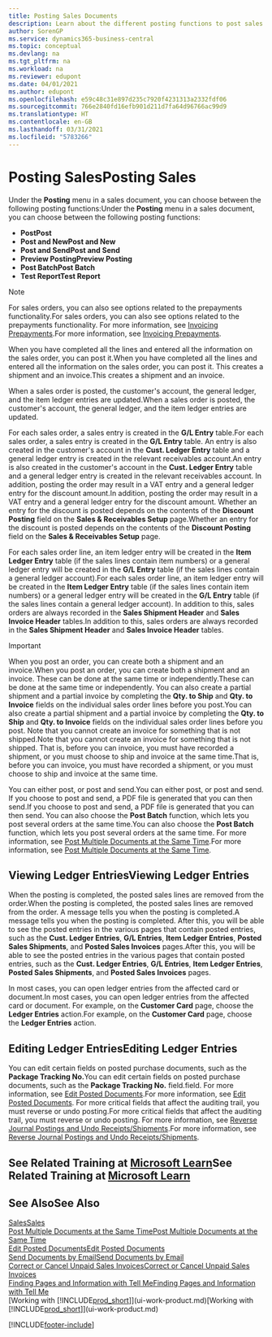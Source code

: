 ```yaml
---
title: Posting Sales Documents
description: Learn about the different posting functions to post sales documents, and how you can update posted documents.
author: SorenGP
ms.service: dynamics365-business-central
ms.topic: conceptual
ms.devlang: na
ms.tgt_pltfrm: na
ms.workload: na
ms.reviewer: edupont
ms.date: 04/01/2021
ms.author: edupont
ms.openlocfilehash: e59c48c31e897d235c7920f4231313a2332fdf06
ms.sourcegitcommit: 766e2840fd16efb901d211d7fa64d96766ac99d9
ms.translationtype: HT
ms.contentlocale: en-GB
ms.lasthandoff: 03/31/2021
ms.locfileid: "5783266"
---
```

# <a name="posting-sales"></a><span data-ttu-id="a67f4-103">Posting Sales</span><span class="sxs-lookup"><span data-stu-id="a67f4-103">Posting Sales</span></span>

<span data-ttu-id="a67f4-104">Under the **Posting** menu in a sales document, you can choose between the following posting functions:</span><span class="sxs-lookup"><span data-stu-id="a67f4-104">Under the **Posting** menu in a sales document, you can choose between the following posting functions:</span></span>

* <span data-ttu-id="a67f4-105">**Post**</span><span class="sxs-lookup"><span data-stu-id="a67f4-105">**Post**</span></span>
* <span data-ttu-id="a67f4-106">**Post and New**</span><span class="sxs-lookup"><span data-stu-id="a67f4-106">**Post and New**</span></span>
* <span data-ttu-id="a67f4-107">**Post and Send**</span><span class="sxs-lookup"><span data-stu-id="a67f4-107">**Post and Send**</span></span>
* <span data-ttu-id="a67f4-108">**Preview Posting**</span><span class="sxs-lookup"><span data-stu-id="a67f4-108">**Preview Posting**</span></span>
* <span data-ttu-id="a67f4-109">**Post Batch**</span><span class="sxs-lookup"><span data-stu-id="a67f4-109">**Post Batch**</span></span>
* <span data-ttu-id="a67f4-110">**Test Report**</span><span class="sxs-lookup"><span data-stu-id="a67f4-110">**Test Report**</span></span>

> [!NOTE]
> <span data-ttu-id="a67f4-111">For sales orders, you can also see options related to the prepayments functionality.</span><span class="sxs-lookup"><span data-stu-id="a67f4-111">For sales orders, you can also see options related to the prepayments functionality.</span></span> <span data-ttu-id="a67f4-112">For more information, see [Invoicing Prepayments](finance-invoice-prepayments.md).</span><span class="sxs-lookup"><span data-stu-id="a67f4-112">For more information, see [Invoicing Prepayments](finance-invoice-prepayments.md).</span></span>

<span data-ttu-id="a67f4-113">When you have completed all the lines and entered all the information on the sales order, you can post it.</span><span class="sxs-lookup"><span data-stu-id="a67f4-113">When you have completed all the lines and entered all the information on the sales order, you can post it.</span></span> <span data-ttu-id="a67f4-114">This creates a shipment and an invoice.</span><span class="sxs-lookup"><span data-stu-id="a67f4-114">This creates a shipment and an invoice.</span></span>

<span data-ttu-id="a67f4-115">When a sales order is posted, the customer's account, the general ledger, and the item ledger entries are updated.</span><span class="sxs-lookup"><span data-stu-id="a67f4-115">When a sales order is posted, the customer's account, the general ledger, and the item ledger entries are updated.</span></span>

<span data-ttu-id="a67f4-116">For each sales order, a sales entry is created in the **G/L Entry** table.</span><span class="sxs-lookup"><span data-stu-id="a67f4-116">For each sales order, a sales entry is created in the **G/L Entry** table.</span></span> <span data-ttu-id="a67f4-117">An entry is also created in the customer's account in the **Cust. Ledger Entry** table and a general ledger entry is created in the relevant receivables account.</span><span class="sxs-lookup"><span data-stu-id="a67f4-117">An entry is also created in the customer's account in the **Cust. Ledger Entry** table and a general ledger entry is created in the relevant receivables account.</span></span> <span data-ttu-id="a67f4-118">In addition, posting the order may result in a VAT entry and a general ledger entry for the discount amount.</span><span class="sxs-lookup"><span data-stu-id="a67f4-118">In addition, posting the order may result in a VAT entry and a general ledger entry for the discount amount.</span></span> <span data-ttu-id="a67f4-119">Whether an entry for the discount is posted depends on the contents of the **Discount Posting** field on the **Sales & Receivables Setup** page.</span><span class="sxs-lookup"><span data-stu-id="a67f4-119">Whether an entry for the discount is posted depends on the contents of the **Discount Posting** field on the **Sales & Receivables Setup** page.</span></span>

<span data-ttu-id="a67f4-120">For each sales order line, an item ledger entry will be created in the **Item Ledger Entry** table (if the sales lines contain item numbers) or a general ledger entry will be created in the **G/L Entry** table (if the sales lines contain a general ledger account).</span><span class="sxs-lookup"><span data-stu-id="a67f4-120">For each sales order line, an item ledger entry will be created in the **Item Ledger Entry** table (if the sales lines contain item numbers) or a general ledger entry will be created in the **G/L Entry** table (if the sales lines contain a general ledger account).</span></span> <span data-ttu-id="a67f4-121">In addition to this, sales orders are always recorded in the **Sales Shipment Header** and **Sales Invoice Header** tables.</span><span class="sxs-lookup"><span data-stu-id="a67f4-121">In addition to this, sales orders are always recorded in the **Sales Shipment Header** and **Sales Invoice Header** tables.</span></span>

> [!IMPORTANT]  
> <span data-ttu-id="a67f4-122">When you post an order, you can create both a shipment and an invoice.</span><span class="sxs-lookup"><span data-stu-id="a67f4-122">When you post an order, you can create both a shipment and an invoice.</span></span> <span data-ttu-id="a67f4-123">These can be done at the same time or independently.</span><span class="sxs-lookup"><span data-stu-id="a67f4-123">These can be done at the same time or independently.</span></span> <span data-ttu-id="a67f4-124">You can also create a partial shipment and a partial invoice by completing the **Qty. to Ship** and **Qty. to Invoice** fields on the individual sales order lines before you post.</span><span class="sxs-lookup"><span data-stu-id="a67f4-124">You can also create a partial shipment and a partial invoice by completing the **Qty. to Ship** and **Qty. to Invoice** fields on the individual sales order lines before you post.</span></span> <span data-ttu-id="a67f4-125">Note that you cannot create an invoice for something that is not shipped.</span><span class="sxs-lookup"><span data-stu-id="a67f4-125">Note that you cannot create an invoice for something that is not shipped.</span></span> <span data-ttu-id="a67f4-126">That is, before you can invoice, you must have recorded a shipment, or you must choose to ship and invoice at the same time.</span><span class="sxs-lookup"><span data-stu-id="a67f4-126">That is, before you can invoice, you must have recorded a shipment, or you must choose to ship and invoice at the same time.</span></span>

<span data-ttu-id="a67f4-127">You can either post, or post and send.</span><span class="sxs-lookup"><span data-stu-id="a67f4-127">You can either post, or post and send.</span></span> <span data-ttu-id="a67f4-128">If you choose to post and send, a PDF file is generated that you can then send.</span><span class="sxs-lookup"><span data-stu-id="a67f4-128">If you choose to post and send, a PDF file is generated that you can then send.</span></span> <span data-ttu-id="a67f4-129">You can also choose the **Post Batch** function, which lets you post several orders at the same time.</span><span class="sxs-lookup"><span data-stu-id="a67f4-129">You can also choose the **Post Batch** function, which lets you post several orders at the same time.</span></span> <span data-ttu-id="a67f4-130">For more information, see [Post Multiple Documents at the Same Time](ui-batch-posting.md).</span><span class="sxs-lookup"><span data-stu-id="a67f4-130">For more information, see [Post Multiple Documents at the Same Time](ui-batch-posting.md).</span></span>

## <a name="viewing-ledger-entries"></a><span data-ttu-id="a67f4-131">Viewing Ledger Entries</span><span class="sxs-lookup"><span data-stu-id="a67f4-131">Viewing Ledger Entries</span></span>

<span data-ttu-id="a67f4-132">When the posting is completed, the posted sales lines are removed from the order.</span><span class="sxs-lookup"><span data-stu-id="a67f4-132">When the posting is completed, the posted sales lines are removed from the order.</span></span> <span data-ttu-id="a67f4-133">A message tells you when the posting is completed.</span><span class="sxs-lookup"><span data-stu-id="a67f4-133">A message tells you when the posting is completed.</span></span> <span data-ttu-id="a67f4-134">After this, you will be able to see the posted entries in the various pages that contain posted entries, such as the **Cust. Ledger Entries**, **G/L Entries**, **Item Ledger Entries**, **Posted Sales Shipments**, and **Posted Sales Invoices** pages.</span><span class="sxs-lookup"><span data-stu-id="a67f4-134">After this, you will be able to see the posted entries in the various pages that contain posted entries, such as the **Cust. Ledger Entries**, **G/L Entries**, **Item Ledger Entries**, **Posted Sales Shipments**, and **Posted Sales Invoices** pages.</span></span>  

<span data-ttu-id="a67f4-135">In most cases, you can open ledger entries from the affected card or document.</span><span class="sxs-lookup"><span data-stu-id="a67f4-135">In most cases, you can open ledger entries from the affected card or document.</span></span> <span data-ttu-id="a67f4-136">For example, on the **Customer Card** page, choose the **Ledger Entries** action.</span><span class="sxs-lookup"><span data-stu-id="a67f4-136">For example, on the **Customer Card** page, choose the **Ledger Entries** action.</span></span>

## <a name="editing-ledger-entries"></a><span data-ttu-id="a67f4-137">Editing Ledger Entries</span><span class="sxs-lookup"><span data-stu-id="a67f4-137">Editing Ledger Entries</span></span>

<span data-ttu-id="a67f4-138">You can edit certain fields on posted purchase documents, such as the **Package Tracking No.**</span><span class="sxs-lookup"><span data-stu-id="a67f4-138">You can edit certain fields on posted purchase documents, such as the **Package Tracking No.**</span></span> <span data-ttu-id="a67f4-139">field.</span><span class="sxs-lookup"><span data-stu-id="a67f4-139">field.</span></span> <span data-ttu-id="a67f4-140">For more information, see [Edit Posted Documents](across-edit-posted-document.md).</span><span class="sxs-lookup"><span data-stu-id="a67f4-140">For more information, see [Edit Posted Documents](across-edit-posted-document.md).</span></span> <span data-ttu-id="a67f4-141">For more critical fields that affect the auditing trail, you must reverse or undo posting.</span><span class="sxs-lookup"><span data-stu-id="a67f4-141">For more critical fields that affect the auditing trail, you must reverse or undo posting.</span></span> <span data-ttu-id="a67f4-142">For more information, see [Reverse Journal Postings and Undo Receipts/Shipments](finance-how-reverse-journal-posting.md).</span><span class="sxs-lookup"><span data-stu-id="a67f4-142">For more information, see [Reverse Journal Postings and Undo Receipts/Shipments](finance-how-reverse-journal-posting.md).</span></span>

## <a name="see-related-training-at-microsoft-learn"></a><span data-ttu-id="a67f4-143">See Related Training at [Microsoft Learn](/learn/modules/ship-invoice-items-dynamics-365-business-central/index)</span><span class="sxs-lookup"><span data-stu-id="a67f4-143">See Related Training at [Microsoft Learn](/learn/modules/ship-invoice-items-dynamics-365-business-central/index)</span></span>

## <a name="see-also"></a><span data-ttu-id="a67f4-144">See Also</span><span class="sxs-lookup"><span data-stu-id="a67f4-144">See Also</span></span>

[<span data-ttu-id="a67f4-145">Sales</span><span class="sxs-lookup"><span data-stu-id="a67f4-145">Sales</span></span>](sales-manage-sales.md)  
[<span data-ttu-id="a67f4-146">Post Multiple Documents at the Same Time</span><span class="sxs-lookup"><span data-stu-id="a67f4-146">Post Multiple Documents at the Same Time</span></span>](ui-batch-posting.md)  
[<span data-ttu-id="a67f4-147">Edit Posted Documents</span><span class="sxs-lookup"><span data-stu-id="a67f4-147">Edit Posted Documents</span></span>](across-edit-posted-document.md)  
[<span data-ttu-id="a67f4-148">Send Documents by Email</span><span class="sxs-lookup"><span data-stu-id="a67f4-148">Send Documents by Email</span></span>](ui-how-send-documents-email.md)  
[<span data-ttu-id="a67f4-149">Correct or Cancel Unpaid Sales Invoices</span><span class="sxs-lookup"><span data-stu-id="a67f4-149">Correct or Cancel Unpaid Sales Invoices</span></span>](sales-how-correct-cancel-sales-invoice.md)  
[<span data-ttu-id="a67f4-150">Finding Pages and Information with Tell Me</span><span class="sxs-lookup"><span data-stu-id="a67f4-150">Finding Pages and Information with Tell Me</span></span>](ui-search.md)  
<span data-ttu-id="a67f4-151">[Working with [!INCLUDE[prod_short](includes/prod_short.md)]](ui-work-product.md)</span><span class="sxs-lookup"><span data-stu-id="a67f4-151">[Working with [!INCLUDE[prod_short](includes/prod_short.md)]](ui-work-product.md)</span></span>

[!INCLUDE[footer-include](includes/footer-banner.md)]  

